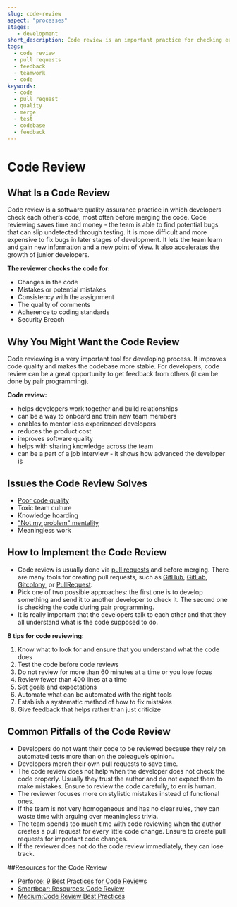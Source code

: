 ```yaml
---
slug: code-review
aspect: "processes"
stages:
   - development
short_description: Code review is an important practice for checking each other's code. The reviewers are other developers from the team. The goal is to uncover potential mistakes that could slip through testing.
tags:
  - code review
  - pull requests
  - feedback
  - teamwork
  - code
keywords:
  - code
  - pull request
  - quality
  - merge
  - test
  - codebase
  - feedback
---
```


# Code Review

## What Is a Code Review
Code review is a software quality assurance practice in which developers check each other’s code, most often before merging the code. Code reviewing saves time and money - the team is able to find potential bugs that can slip undetected through testing. It is more difficult and more expensive to fix bugs in later stages of development. It lets the team learn and gain new information and a new point of view. It also accelerates the growth of junior developers.

**The reviewer checks the code for:**

- Changes in the code
- Mistakes or potential mistakes
- Consistency with the assignment
- The quality of comments
- Adherence to coding standards
- Security Breach

## Why You Might Want the Code Review
Code reviewing is a very important tool for developing process. It improves code quality and makes the codebase more stable. For developers, code review can be a great opportunity to get feedback from others (it can be done by pair programming).

**Code review:**

- helps developers work together and build relationships
- can be a way to onboard and train new team members
- enables to mentor less experienced developers
- reduces the product cost
- improves software quality
- helps with sharing knowledge across the team
- can be a part of a job interview - it shows how advanced the developer is

## Issues the Code Review Solves
- [Poor code quality](/issues/poor-code-quality)
- Toxic team culture
- Knowledge hoarding
- ["Not my problem" mentality](/issues/not-my-problem-mentality)
- Meaningless work

## How to Implement the Code Review
- Code review is usually done via [pull requests](/practices/pull-requests) and before merging. There are many tools for creating pull requests, such as [GitHub](https://github.com/), [GitLab](https://about.gitlab.com/), [Gitcolony](https://www.gitcolony.com/), or [PullRequest](https://www.pullrequest.com/).
- Pick one of two possible approaches: the first one is to develop something and send it to another developer to check it. The second one is checking the code during pair programming.
- It is really important that the developers talk to each other and that they all understand what is the code supposed to do.

**8 tips for code reviewing:**

1. Know what to look for and ensure that you understand what the code does
2. Test the code before code reviews
3. Do not review for more than 60 minutes at a time or you lose focus
4. Review fewer than 400 lines at a time
5. Set goals and expectations
6. Automate what can be automated with the right tools
7. Establish a systematic method of how to fix mistakes
8. Give feedback that helps rather than just criticize

## Common Pitfalls of the Code Review
- Developers do not want their code to be reviewed because they rely on automated tests more than on the coleague’s opinion.
- Developers merch their own pull requests to save time.
- The code review does not help when the developer does not check the code properly. Usually they trust the author and do not expect them to make mistakes. Ensure to review the code carefully, to err is human.
- The reviewer focuses more on stylistic mistakes instead of functional ones.
- If the team is not very homogeneous and has no clear rules, they can waste time with arguing over meaningless trivia.
- The team spends too much time with code reviewing when the author creates a pull request for every little code change. Ensure to create pull requests for important code changes.
- If the reviewer does not do the code review immediately, they can lose track.

##Resources for the Code Review
- [Perforce: 9 Best Practices for Code Reviews](https://www.perforce.com/blog/qac/9-best-practices-code-reviews)
- [Smartbear: Resources: Code Review](https://smartbear.com/learn/code-review/)
- [Medium:Code Review Best Practices](https://medium.com/palantir/code-review-best-practices-19e02780015f)
